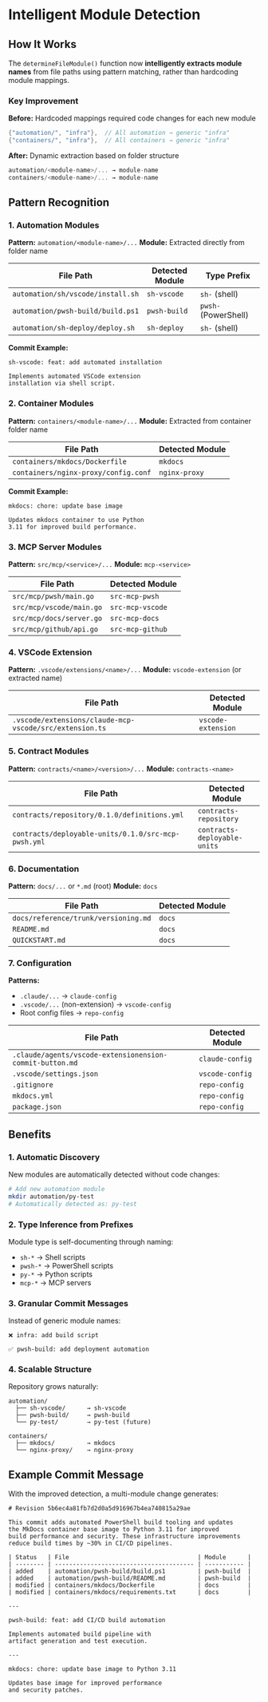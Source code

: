 # Intelligent Module Detection

## How It Works

The `determineFileModule()` function now **intelligently extracts module names** from file paths using pattern matching, rather than hardcoding module mappings.

### Key Improvement

**Before:** Hardcoded mappings required code changes for each new module

```go
{"automation/", "infra"},  // All automation → generic "infra"
{"containers/", "infra"},  // All containers → generic "infra"
```

**After:** Dynamic extraction based on folder structure

```go
automation/<module-name>/... → module-name
containers/<module-name>/... → module-name
```

## Pattern Recognition

### 1. Automation Modules

**Pattern:** `automation/<module-name>/...`
**Module:** Extracted directly from folder name

| File Path | Detected Module | Type Prefix |
|-----------|----------------|-------------|
| `automation/sh/vscode/install.sh` | `sh-vscode` | `sh-` (shell) |
| `automation/pwsh-build/build.ps1` | `pwsh-build` | `pwsh-` (PowerShell) |
| `automation/sh-deploy/deploy.sh` | `sh-deploy` | `sh-` (shell) |

**Commit Example:**

```text
sh-vscode: feat: add automated installation

Implements automated VSCode extension
installation via shell script.
```

### 2. Container Modules

**Pattern:** `containers/<module-name>/...`
**Module:** Extracted from container folder name

| File Path | Detected Module |
|-----------|----------------|
| `containers/mkdocs/Dockerfile` | `mkdocs` |
| `containers/nginx-proxy/config.conf` | `nginx-proxy` |

**Commit Example:**

```text
mkdocs: chore: update base image

Updates mkdocs container to use Python
3.11 for improved build performance.
```

### 3. MCP Server Modules

**Pattern:** `src/mcp/<service>/...`
**Module:** `mcp-<service>`

| File Path | Detected Module |
|-----------|----------------|
| `src/mcp/pwsh/main.go` | `src-mcp-pwsh` |
| `src/mcp/vscode/main.go` | `src-mcp-vscode` |
| `src/mcp/docs/server.go` | `src-mcp-docs` |
| `src/mcp/github/api.go` | `src-mcp-github` |

### 4. VSCode Extension

**Pattern:** `.vscode/extensions/<name>/...`
**Module:** `vscode-extension` (or extracted name)

| File Path | Detected Module |
|-----------|----------------|
| `.vscode/extensions/claude-mcp-vscode/src/extension.ts` | `vscode-extension` |

### 5. Contract Modules

**Pattern:** `contracts/<name>/<version>/...`
**Module:** `contracts-<name>`

| File Path                                       | Detected Module              |
|-------------------------------------------------|------------------------------|
| `contracts/repository/0.1.0/definitions.yml`    | `contracts-repository`       |
| `contracts/deployable-units/0.1.0/src-mcp-pwsh.yml` | `contracts-deployable-units` |

### 6. Documentation

**Pattern:** `docs/...` or `*.md` (root)
**Module:** `docs`

| File Path                            | Detected Module |
|--------------------------------------|-----------------|
| `docs/reference/trunk/versioning.md` | `docs`          |
| `README.md`                          | `docs`          |
| `QUICKSTART.md`                      | `docs`          |

### 7. Configuration

**Patterns:**

- `.claude/...` → `claude-config`
- `.vscode/...` (non-extension) → `vscode-config`
- Root config files → `repo-config`

| File Path | Detected Module |
|-----------|----------------|
| `.claude/agents/vscode-extensionension-commit-button.md` | `claude-config` |
| `.vscode/settings.json` | `vscode-config` |
| `.gitignore` | `repo-config` |
| `mkdocs.yml` | `repo-config` |
| `package.json` | `repo-config` |

## Benefits

### 1. **Automatic Discovery**

New modules are automatically detected without code changes:

```bash
# Add new automation module
mkdir automation/py-test
# Automatically detected as: py-test
```

### 2. **Type Inference from Prefixes**

Module type is self-documenting through naming:

- `sh-*` → Shell scripts
- `pwsh-*` → PowerShell scripts
- `py-*` → Python scripts
- `mcp-*` → MCP servers

### 3. **Granular Commit Messages**

Instead of generic module names:

```text
❌ infra: add build script

✅ pwsh-build: add deployment automation
```

### 4. **Scalable Structure**

Repository grows naturally:

```text
automation/
  ├── sh-vscode/      → sh-vscode
  ├── pwsh-build/     → pwsh-build
  └── py-test/        → py-test (future)

containers/
  ├── mkdocs/         → mkdocs
  └── nginx-proxy/    → nginx-proxy
```

## Example Commit Message

With the improved detection, a multi-module change generates:

```text
# Revision 5b6ec4a81fb7d2d0a5d916967b4ea740815a29ae

This commit adds automated PowerShell build tooling and updates
the MkDocs container base image to Python 3.11 for improved
build performance and security. These infrastructure improvements
reduce build times by ~30% in CI/CD pipelines.

| Status   | File                                    | Module      |
| -------- | --------------------------------------- | ----------- |
| added    | automation/pwsh-build/build.ps1         | pwsh-build  |
| added    | automation/pwsh-build/README.md         | pwsh-build  |
| modified | containers/mkdocs/Dockerfile            | docs        |
| modified | containers/mkdocs/requirements.txt      | docs        |

---

pwsh-build: feat: add CI/CD build automation

Implements automated build pipeline with
artifact generation and test execution.

---

mkdocs: chore: update base image to Python 3.11

Updates base image for improved performance
and security patches.
```
